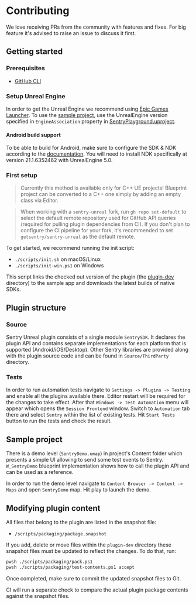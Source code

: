 # Contributing

We love receiving PRs from the community with features and fixes.
For big feature it's advised to raise an issue to discuss it first.

## Getting started

### Prerequisites

- [GitHub CLI](https://cli.github.com/)

### Setup Unreal Engine

In order to get the Unreal Engine we recommend using [Epic Games Launcher](https://store.epicgames.com/en-US/download).
To use the [sample project](./sample), use the UnrealEngine version specified in `EngineAssociation` property in [SentryPlayground.uproject](sample/SentryPlayground.uproject).

#### Android build support

To be able to build for Android, make sure to configure the SDK & NDK according to the [documentation](https://docs.unrealengine.com/4.27/en-US/SharingAndReleasing/Mobile/Android/Setup/AndroidStudio/). You will need to install NDK specifically at version 21.1.6352462 with UnrealEngine 5.0.

### First setup

> Currently this method is available only for C++ UE projects! Blueprint project can be converted to a C++ one simply by adding an empty class via Editor.

> When working with a `sentry-unreal` fork, run `gh repo set-default` to select the default remote repository used for GitHub API queries (required for pulling plugin dependencies from CI). If you don't plan to configure the CI pipeline for your fork, it's recommended to set `getsentry/sentry-unreal` as the default remote.

To get started, we recommend running the init script:

* `./scripts/init.sh` on macOS/Linux
* `./scripts/init-win.ps1` on Windows

This script links the checked out version of the plugin (the [plugin-dev](./plugin-dev/) directory) to the sample app and downloads the latest builds of native SDKs.

## Plugin structure

### Source

Sentry Unreal plugin consists of a single module `SentrySDK`. It declares the plugin API and contains separate implementations for each platform that is supported (Android/iOS/Desktop).
Other Sentry libraries are provided along with the plugin source code and can be found in `Source/ThirdParty` directory.

### Tests

In order to run automation tests navigate to `Settings -> Plugins -> Testing` and enable all the plugins available there. Editor restart will be required for the changes to take effect. After that `Windows -> Test Automation` menu will appear which opens the `Session Frontend` window. Switch to `Automation` tab there and select `Sentry` within the list of existing tests. Hit `Start Tests` button to run the tests and check the result.

## Sample project

There is a demo level (`SentryDemo.umap`) in project's Content folder which presents a simple UI allowing to send some test events to Sentry. `W_SentryDemo` blueprint implementation shows how to call the plugin API and can be used as a reference.

In order to run the demo level navigate to `Content Browser -> Content -> Maps` and open `SentryDemo` map. Hit play to launch the demo.

## Modifying plugin content

All files that belong to the plugin are listed in the snapshot file:

- `/scripts/packaging/package.snapshot`

If you add, delete or move files within the `plugin-dev` directory these snapshot files must be updated to reflect the changes. To do that, run:

```bash
pwsh ./scripts/packaging/pack.ps1
pwsh ./scripts/packaging/test-contents.ps1 accept
```

Once completed, make sure to commit the updated snapshot files to Git.

CI will run a separate check to compare the actual plugin package contents against the snapshot files.
